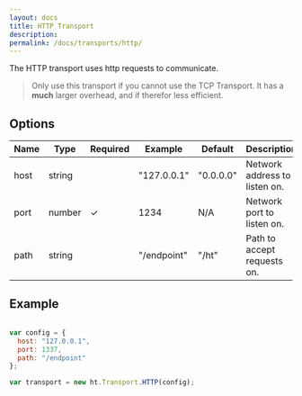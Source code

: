 ```yaml
---
layout: docs
title: HTTP Transport
description: 
permalink: /docs/transports/http/
---
```


The HTTP transport uses http requests to communicate.

<blockquote class="ht-callout ht-callout-warning">
  <p>
    Only use this transport if you cannot use the TCP Transport. It has a <b>much</b> larger overhead, and if therefor less efficient.
  </p>
</blockquote>

## Options

| Name  | Type   | Required | Example     | Default   | Description                   |
|-------|--------|----------|-------------|-----------|-------------------------------|
| host  | string |          | "127.0.0.1" | "0.0.0.0" | Network address to listen on. |
| port  | number | ✓        | 1234        | N/A       | Network port to listen on.    |
| path  | string |          | "/endpoint" | "/ht"     | Path to accept requests on.   |

## Example

```js

var config = {
  host: "127.0.0.1",
  port: 1337,
  path: "/endpoint"
};

var transport = new ht.Transport.HTTP(config);

```